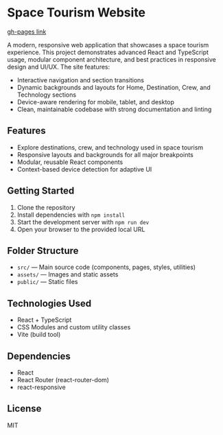 # Space Tourism Website
[gh-pages link](http://localhost:5173/SpaceTourism-Website/)

A modern, responsive web application that showcases a space tourism experience. This project demonstrates advanced React and TypeScript usage, modular component architecture, and best practices in responsive design and UI/UX. The site features:

- Interactive navigation and section transitions
- Dynamic backgrounds and layouts for Home, Destination, Crew, and Technology sections
- Device-aware rendering for mobile, tablet, and desktop
- Clean, maintainable codebase with strong documentation and linting

## Features

- Explore destinations, crew, and technology used in space tourism
- Responsive layouts and backgrounds for all major breakpoints
- Modular, reusable React components
- Context-based device detection for adaptive UI

## Getting Started

1. Clone the repository
2. Install dependencies with `npm install`
3. Start the development server with `npm run dev`
4. Open your browser to the provided local URL


## Folder Structure

- `src/` — Main source code (components, pages, styles, utilities)
- `assets/` — Images and static assets
- `public/` — Static files

## Technologies Used

- React + TypeScript
- CSS Modules and custom utility classes
- Vite (build tool)

## Dependencies
- React
- React Router (react-router-dom)
- react-responsive


## License

MIT

